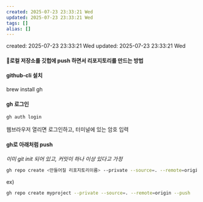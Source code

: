 ```yaml
---
created: 2025-07-23 23:33:21 Wed
updated: 2025-07-23 23:33:21 Wed
tags: []
alias: []
---
```


created: 2025-07-23 23:33:21 Wed
updated: 2025-07-23 23:33:21 Wed

#### 로컬 저장소를 깃헙에 push 하면서 리포지토리를 만드는 방법

#### github-cli 설치
brew install gh

#### gh 로그인
```bash
gh auth login
```
웹브라우저 열리면 로그인하고, 터미널에 있는 암호 입력

#### gh로 아래처럼 push

*이미 git init 되어 있고, 커밋이 하나 이상 있다고 가정*

```bash
gh repo create <만들어질 리포지토리이름> --private --source=. --remote=origin --push
```

ex)
```bash
gh repo create myproject --private --source=. --remote=origin --push
```


